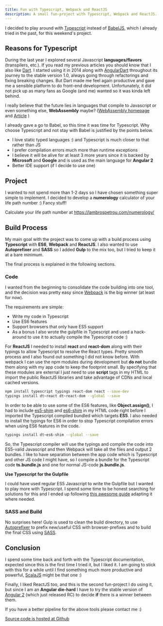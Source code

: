 ```yaml
---
title: Fun with Typescript, Webpack and ReactJS
description: A small fun-project with Typescript, Webpack and ReactJS. Numerology calculates your life path number.
---
```


I decided to play around with [Typescript](https://www.typescriptlang.org/) instead of [BabelJS](https://babeljs.io/), which I already tried in the past, for this weekend's project. 

## Reasons for Typescript

During the last year I explored several Javascript **languages/flavors** (transpilers, etc.). If you read my previous articles you should know that I also like [Dart](https://www.dartlang.org/). I started using it in 2014 along with [AngularDart](https://github.com/angular/angular.dart) throughout its journey to the stable version 1.0, always going through refactorings and fixing breaking changes. But Dart made me feel again productive and gave me a sensible platform to do front-end development. Unfortunately, it did not pick up as many fans as Google (and me) wanted so it was kinda left behind.

I really believe that the future lies in languages that compile to Javascript or even something else, **WebAssembly** maybe? ([WebAssembly homepage](https://webassembly.github.io/) and [Article](https://medium.com/javascript-scene/what-is-webassembly-the-dawn-of-a-new-era-61256ec5a8f6#.pb2824qir) )

I already gave a go to Babel, so this time it was time for Typescript. Why choose Typescript and not stay with Babel is justified by the points below.

* I love static typed languages :) and Typescript is much closer to that rather than JS
* I prefer compilation errors much more than runtime exceptions
* I believe it will be alive for at least 3 more years since it is backed by **Microsoft** and **Google** and is used as the main language for **Angular 2**
* Better IDE support (if I decide to use one)

## Project

I wanted to not spend more than 1-2 days so I have chosen something super simple to implement. I decided to develop a **numerology** calculator of your life path number :) Fancy stuff!

Calculate your life path number at https://lambrospetrou.com/numerology/

## Build Process

My main goal with the project was to come up with a build process using **Typescript** with **ES6**, **Webpack** and **ReactJS**. I also wanted to use **Autoprefixer** and **SASS** so I added **Gulp** to the mix too, but I tried to keep it at a bare minimum.

The final process is explained in the following sections.

### Code

I wanted from the beginning to consolidate the code building into one tool, and the decision was pretty easy since [Webpack](http://webpack.github.io/) is the big winner (at least for now).

The requirements are simple:

* Write my code in Typescript
* Use ES6 features
* Support browsers that only have ES5 support
* As a bonus I also wrote the gulpfile in Typescript and used a hack-around to use it to actually compile the Typescript code :)

For **ReactJS** I needed to install **react** and **react-dom** along with their typings to allow Typescript to resolve the React types. Pretty smooth process and I also found out something I did not know before. With webpack I can use the npm modules during development but **do not** bundle them along with my app code to keep the footprint small. By specifying that these modules are external I just need to use **script** tags in my HTML to import the public ReactJS libraries and take advantage of CDNs and local cached versions.

```bash
npm install typescript typings react-dom react --save-dev
typings install dt~react dt~react-dom --global --save
```

In order to be able to use some of the ES6 features, like **Object.assign()**, I had to include [es5-shim](https://cdnjs.com/libraries/es5-shim) and [es6-shim](https://cdnjs.com/libraries/es6-shim) in my HTML code right before I imported the Typescript compiled bundled which targets **ES5**. I also needed to install the typings for ES6 in order to stop Typescript compilation errors when using ES6 features in the code.

```bash
typings install dt~es6-shim --global --save
```

So, the Typescript compiler will use the typings and compile the code into ES5-valid Javascript and then Webpack will take all the files and output 2 bundles. I like to have separation between the app code which is Typescript and other JS code I might have, so I compile a bundle for the Typescript code **ts.bundle.js** and one for normal JS-code **js.bundle.js**.

**Use Typescript for the Gulpfile**

I could have used regular ES5 Javascript to write the Gulpfile but I wanted to play more with Typescript. I spend some time to be honest searching for solutions for this and I ended up following [this awesome guide](https://medium.com/@pleerock/create-a-gulpfile-and-write-gulp-tasks-using-typescript-f08edebcac57#.55q6zomio) adapting it where needed.

### SASS and Build

No surprises here! Gulp is used to clean the build directory, to use [Autoprefixer](https://github.com/postcss/autoprefixer) to prefix new/useful CSS with browser-prefixes and to build the final CSS using [SASS](http://sass-lang.com/).

## Conclusion

I spend some time back and forth with the Typescript documentation, expected since this is the first time I tried it, but I liked it. I am going to stick with this for a while until I find something much more productive and powerful, [ScalaJS](https://www.scala-js.org/) might be that one  :)

Finally, I liked ReactJS too, and this is the second fun-project I do using it, but since I am an **Angular die-hard** I have to try the stable version of [Angular 2](https://angular.io/) (which just released RC) to decide **if** there is a winner between them.

If you have a better pipeline for the above tools please contact me :)

[Source code is hosted at Github](https://github.com/lambrospetrou/numerology/)